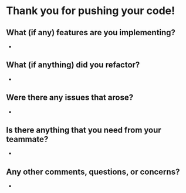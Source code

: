 # Thank you for pushing your code!

## What (if any) features are you implementing?
 +

## What (if anything) did you refactor?
 +


## Were there any issues that arose?
 +


## Is there anything that you need from your teammate?
 +


## Any other comments, questions, or concerns?
 +
